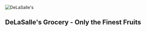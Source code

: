 ![DeLaSalle's](https://home.manhattan.edu/~marc.waldman/images/dls.png)
## DeLaSalle's Grocery - Only the Finest Fruits

